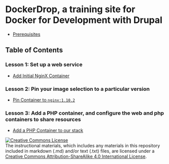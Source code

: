 # DockerDrop, a training site for Docker for Development with Drupal

* [Prerequisites](../develop/docs/prerequisites.md)

## Table of Contents

### Lesson 1:  Set up a web service
* [Add Initial NginX Container](../01-add-nginx/docs/01-add-nginx-container.md)

### Lesson 2:  Pin your image selection to a particular version
* [Pin Container to `nginx:1.10.2`](../02-pin-container-version/docs/02-pin-nginx-version.md)

### Lesson 3:  Add a PHP container, and configure the web and php containers to share resources
* [Add a PHP Container to our stack](../03-add-php-container/docs/03-add-php-container.md)

<a rel="license" href="http://creativecommons.org/licenses/by-sa/4.0/"><img alt="Creative Commons License" style="border-width:0" src="https://i.creativecommons.org/l/by-sa/4.0/88x31.png" /></a><br />The instructional materials, which includes any materials in this repository included in markdown (.md) and/or text (.txt) files, are licensed under a <a rel="license" href="http://creativecommons.org/licenses/by-sa/4.0/">Creative Commons Attribution-ShareAlike 4.0 International License</a>.
